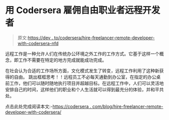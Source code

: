 # 用 Codersera 雇佣自由职业者远程开发者

> 原文:[https://dev . to/codersera/hire-freelancer-remote-developer-with-codersera-nfd](https://dev.to/codersera/hire-freelancer-remote-developer-with-codersera-nfd)

远程工作是一种允许人们在传统办公环境之外工作的工作方式。它基于这样一个概念，即工作不需要在特定的地方完成就能成功完成。

在社会认为合适的工作场所方面，文化模式发生了转变，远程工作利用了这种新获得的自由。
跳出框框思考！！远程员工不必每天通勤到办公室，在指定的办公桌前工作，他们可以随时随地执行项目并超越目标。在远程工作中，人们可以灵活地安排自己的时间，这样他们的职业和个人生活就可以得到最充分的体验，并和平共处。

点击此处完成阅读本文:-[https://codersera . com/blog/hire-freelancer-remote-developer-with-codersera/](https://codersera.com/blog/hire-freelancer-remote-developer-with-codersera/)